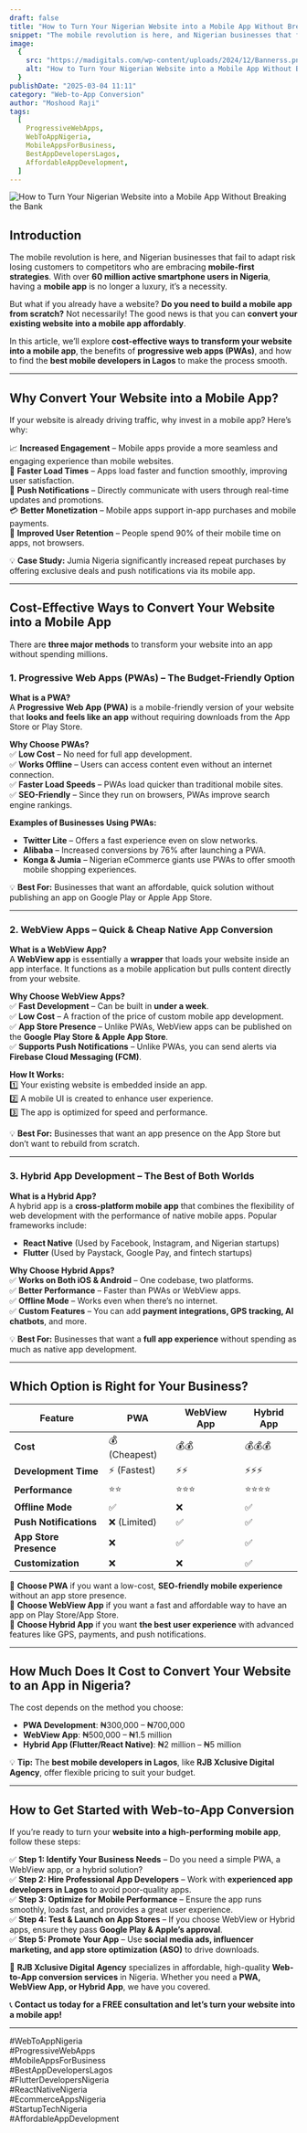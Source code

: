 ```yaml
---
draft: false
title: "How to Turn Your Nigerian Website into a Mobile App Without Breaking the Bank"
snippet: "The mobile revolution is here, and Nigerian businesses that fail to adapt risk losing customers to competitors who are embracing mobile-first strategies. With over 60 million active smartphone users in Nigeria, having a mobile app is no longer a luxury—it’s a necessity."
image:
  {
    src: "https://madigitals.com/wp-content/uploads/2024/12/Bannerss.png",
    alt: "How to Turn Your Nigerian Website into a Mobile App Without Breaking the Bank",
  }
publishDate: "2025-03-04 11:11"
category: "Web-to-App Conversion"
author: "Moshood Raji"
tags:
  [
    ProgressiveWebApps,
    WebToAppNigeria,
    MobileAppsForBusiness,
    BestAppDevelopersLagos,
    AffordableAppDevelopment,
  ]
---
```


![How to Turn Your Nigerian Website into a Mobile App Without Breaking the Bank](https://madigitals.com/wp-content/uploads/2024/12/Bannerss.png)

## **Introduction**

The mobile revolution is here, and Nigerian businesses that fail to adapt risk losing customers to competitors who are embracing **mobile-first strategies**. With over **60 million active smartphone users in Nigeria**, having a **mobile app** is no longer a luxury, it’s a necessity.

But what if you already have a website? **Do you need to build a mobile app from scratch?** Not necessarily! The good news is that you can **convert your existing website into a mobile app affordably**.

In this article, we’ll explore **cost-effective ways to transform your website into a mobile app**, the benefits of **progressive web apps (PWAs)**, and how to find the **best mobile developers in Lagos** to make the process smooth.

---

## **Why Convert Your Website into a Mobile App?**

If your website is already driving traffic, why invest in a mobile app? Here’s why:

📈 **Increased Engagement** – Mobile apps provide a more seamless and engaging experience than mobile websites.  
🚀 **Faster Load Times** – Apps load faster and function smoothly, improving user satisfaction.  
🔔 **Push Notifications** – Directly communicate with users through real-time updates and promotions.  
💳 **Better Monetization** – Mobile apps support in-app purchases and mobile payments.  
🎯 **Improved User Retention** – People spend 90% of their mobile time on apps, not browsers.

💡 **Case Study:** Jumia Nigeria significantly increased repeat purchases by offering exclusive deals and push notifications via its mobile app.

---

## **Cost-Effective Ways to Convert Your Website into a Mobile App**

There are **three major methods** to transform your website into an app without spending millions.

### **1. Progressive Web Apps (PWAs) – The Budget-Friendly Option**

**What is a PWA?**  
A **Progressive Web App (PWA)** is a mobile-friendly version of your website that **looks and feels like an app** without requiring downloads from the App Store or Play Store.

**Why Choose PWAs?**  
✅ **Low Cost** – No need for full app development.  
✅ **Works Offline** – Users can access content even without an internet connection.  
✅ **Faster Load Speeds** – PWAs load quicker than traditional mobile sites.  
✅ **SEO-Friendly** – Since they run on browsers, PWAs improve search engine rankings.

**Examples of Businesses Using PWAs:**

- **Twitter Lite** – Offers a fast experience even on slow networks.
- **Alibaba** – Increased conversions by 76% after launching a PWA.
- **Konga & Jumia** – Nigerian eCommerce giants use PWAs to offer smooth mobile shopping experiences.

💡 **Best For:** Businesses that want an affordable, quick solution without publishing an app on Google Play or Apple App Store.

---

### **2. WebView Apps – Quick & Cheap Native App Conversion**

**What is a WebView App?**  
A **WebView app** is essentially a **wrapper** that loads your website inside an app interface. It functions as a mobile application but pulls content directly from your website.

**Why Choose WebView Apps?**  
✅ **Fast Development** – Can be built in **under a week**.  
✅ **Low Cost** – A fraction of the price of custom mobile app development.  
✅ **App Store Presence** – Unlike PWAs, WebView apps can be published on the **Google Play Store & Apple App Store**.  
✅ **Supports Push Notifications** – Unlike PWAs, you can send alerts via **Firebase Cloud Messaging (FCM)**.

**How It Works:**  
1️⃣ Your existing website is embedded inside an app.  
2️⃣ A mobile UI is created to enhance user experience.  
3️⃣ The app is optimized for speed and performance.

💡 **Best For:** Businesses that want an app presence on the App Store but don’t want to rebuild from scratch.

---

### **3. Hybrid App Development – The Best of Both Worlds**

**What is a Hybrid App?**  
A hybrid app is a **cross-platform mobile app** that combines the flexibility of web development with the performance of native mobile apps. Popular frameworks include:

- **React Native** (Used by Facebook, Instagram, and Nigerian startups)
- **Flutter** (Used by Paystack, Google Pay, and fintech startups)

**Why Choose Hybrid Apps?**  
✅ **Works on Both iOS & Android** – One codebase, two platforms.  
✅ **Better Performance** – Faster than PWAs or WebView apps.  
✅ **Offline Mode** – Works even when there’s no internet.  
✅ **Custom Features** – You can add **payment integrations, GPS tracking, AI chatbots**, and more.

💡 **Best For:** Businesses that want a **full app experience** without spending as much as native app development.

---

## **Which Option is Right for Your Business?**

| Feature                | PWA           | WebView App | Hybrid App |
| ---------------------- | ------------- | ----------- | ---------- |
| **Cost**               | 💰 (Cheapest) | 💰💰        | 💰💰💰     |
| **Development Time**   | ⚡ (Fastest)  | ⚡⚡        | ⚡⚡⚡     |
| **Performance**        | ⭐⭐          | ⭐⭐⭐      | ⭐⭐⭐⭐   |
| **Offline Mode**       | ✅            | ❌          | ✅         |
| **Push Notifications** | ❌ (Limited)  | ✅          | ✅         |
| **App Store Presence** | ❌            | ✅          | ✅         |
| **Customization**      | ❌            | ❌          | ✅         |

🔹 **Choose PWA** if you want a low-cost, **SEO-friendly mobile experience** without an app store presence.  
🔹 **Choose WebView App** if you want a fast and affordable way to have an app on Play Store/App Store.  
🔹 **Choose Hybrid App** if you want **the best user experience** with advanced features like GPS, payments, and push notifications.

---

## **How Much Does It Cost to Convert Your Website to an App in Nigeria?**

The cost depends on the method you choose:

- **PWA Development**: ₦300,000 – ₦700,000
- **WebView App**: ₦500,000 – ₦1.5 million
- **Hybrid App (Flutter/React Native)**: ₦2 million – ₦5 million

💡 **Tip:** The **best mobile developers in Lagos**, like **RJB Xclusive Digital Agency**, offer flexible pricing to suit your budget.

---

## **How to Get Started with Web-to-App Conversion**

If you’re ready to turn your **website into a high-performing mobile app**, follow these steps:

✅ **Step 1: Identify Your Business Needs** – Do you need a simple PWA, a WebView app, or a hybrid solution?  
✅ **Step 2: Hire Professional App Developers** – Work with **experienced app developers in Lagos** to avoid poor-quality apps.  
✅ **Step 3: Optimize for Mobile Performance** – Ensure the app runs smoothly, loads fast, and provides a great user experience.  
✅ **Step 4: Test & Launch on App Stores** – If you choose WebView or Hybrid apps, ensure they pass **Google Play & Apple’s approval**.  
✅ **Step 5: Promote Your App** – Use **social media ads, influencer marketing, and app store optimization (ASO)** to drive downloads.

🚀 **RJB Xclusive Digital Agency** specializes in affordable, high-quality **Web-to-App conversion services** in Nigeria. Whether you need a **PWA, WebView App, or Hybrid App**, we have you covered.

📞 **Contact us today for a FREE consultation and let’s turn your website into a mobile app!**

---

#WebToAppNigeria  
#ProgressiveWebApps  
#MobileAppsForBusiness  
#BestAppDevelopersLagos  
#FlutterDevelopersNigeria  
#ReactNativeNigeria  
#EcommerceAppsNigeria  
#StartupTechNigeria  
#AffordableAppDevelopment
